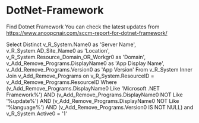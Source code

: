 # DotNet-Framework
Find Dotnet Framework
You can check the latest updates from https://www.anoopcnair.com/sccm-report-for-dotnet-framework/

Select Distinct
v_R_System.Name0 as 'Server Name',
v_R_System.AD_Site_Name0 as 'Location',
v_R_System.Resource_Domain_OR_Workgr0 as 'Domain',
v_Add_Remove_Programs.DisplayName0 as 'App Display Name',
v_Add_Remove_Programs.Version0 as 'App Version'
From v_R_System
Inner Join v_Add_Remove_Programs on v_R_System.ResourceID = v_Add_Remove_Programs.ResourceID 
Where (v_Add_Remove_Programs.DisplayName0 Like 'Microsoft .NET Framework%') 
AND (v_Add_Remove_Programs.DisplayName0 NOT Like '%update%') 
AND (v_Add_Remove_Programs.DisplayName0 NOT Like '%language%') 
AND (v_Add_Remove_Programs.Version0 IS NOT NULL)
and v_R_System.Active0 = '1'
